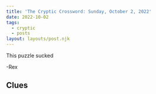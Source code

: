 ```yaml
---
title: 'The Cryptic Crossword: Sunday, October 2, 2022'
date: 2022-10-02
tags:
  - cryptic
  - posts
layout: layouts/post.njk
---
```

This puzzle sucked 

-Rex

## Clues
    